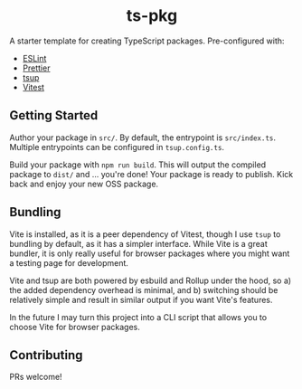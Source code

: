 <h1 align="center">ts-pkg</h1>

A starter template for creating TypeScript packages. Pre-configured with:

- [ESLint](https://eslint.org/)
- [Prettier](https://prettier.io/)
- [tsup](https://tsup.egoist.dev/)
- [Vitest](https://vitest.dev/)

## Getting Started

Author your package in `src/`. By default, the entrypoint is `src/index.ts`. Multiple entrypoints can be configured in `tsup.config.ts`.

Build your package with `npm run build`. This will output the compiled package to `dist/` and ... you're done! Your package is ready to publish. Kick back and enjoy your new OSS package.

## Bundling

Vite is installed, as it is a peer dependency of Vitest, though I use `tsup` to bundling by default, as it has a simpler interface. While Vite is a great bundler, it is only really useful for browser packages where you might want a testing page for development.

Vite and tsup are both powered by esbuild and Rollup under the hood, so a) the added dependency overhead is minimal, and b) switching should be relatively simple and result in similar output if you want Vite's features.

In the future I may turn this project into a CLI script that allows you to choose Vite for browser packages.

## Contributing

PRs welcome!
